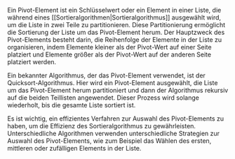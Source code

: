 Ein Pivot-Element ist ein Schlüsselwert oder ein Element in einer Liste, die während eines [[Sortieralgorithmen|Sortieralgorithmus]] ausgewählt wird, um die Liste in zwei Teile zu partitionieren. Diese Partitionierung ermöglicht die Sortierung der Liste um das Pivot-Element herum. Der Hauptzweck des Pivot-Elements besteht darin, die Reihenfolge der Elemente in der Liste zu organisieren, indem Elemente kleiner als der Pivot-Wert auf einer Seite platziert und Elemente größer als der Pivot-Wert auf der anderen Seite platziert werden.

Ein bekannter Algorithmus, der das Pivot-Element verwendet, ist der Quicksort-Algorithmus. Hier wird ein Pivot-Element ausgewählt, die Liste um das Pivot-Element herum partitioniert und dann der Algorithmus rekursiv auf die beiden Teillisten angewendet. Dieser Prozess wird solange wiederholt, bis die gesamte Liste sortiert ist.

Es ist wichtig, ein effizientes Verfahren zur Auswahl des Pivot-Elements zu haben, um die Effizienz des Sortieralgorithmus zu gewährleisten. Unterschiedliche Algorithmen verwenden unterschiedliche Strategien zur Auswahl des Pivot-Elements, wie zum Beispiel das Wählen des ersten, mittleren oder zufälligen Elements in der Liste.